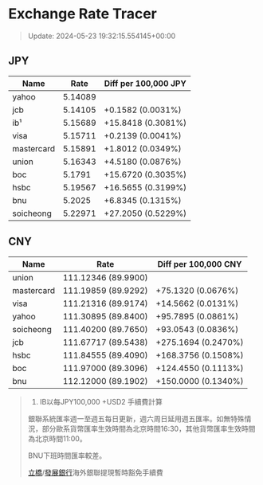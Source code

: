 # Exchange Rate Tracer

> Update: 2024-05-23 19:32:15.554145+00:00

## JPY

| Name       |    Rate | Diff per 100,000 JPY   |
|------------|---------|------------------------|
| yahoo      | 5.14089 |                        |
| jcb        | 5.14105 | +0.1582 (0.0031%)      |
| ib¹        | 5.15689 | +15.8418 (0.3081%)     |
| visa       | 5.15711 | +0.2139 (0.0041%)      |
| mastercard | 5.15891 | +1.8012 (0.0349%)      |
| union      | 5.16343 | +4.5180 (0.0876%)      |
| boc        | 5.1791  | +15.6720 (0.3035%)     |
| hsbc       | 5.19567 | +16.5655 (0.3199%)     |
| bnu        | 5.2025  | +6.8345 (0.1315%)      |
| soicheong  | 5.22971 | +27.2050 (0.5229%)     |

## CNY

| Name       | Rate                | Diff per 100,000 CNY   |
|------------|---------------------|------------------------|
| union      | 111.12346	(89.9900) |                        |
| mastercard | 111.19859	(89.9292) | +75.1320 (0.0676%)     |
| visa       | 111.21316	(89.9174) | +14.5662 (0.0131%)     |
| yahoo      | 111.30895	(89.8400) | +95.7895 (0.0861%)     |
| soicheong  | 111.40200	(89.7650) | +93.0543 (0.0836%)     |
| jcb        | 111.67717	(89.5438) | +275.1694 (0.2470%)    |
| hsbc       | 111.84555	(89.4090) | +168.3756 (0.1508%)    |
| boc        | 111.97000	(89.3096) | +124.4550 (0.1113%)    |
| bnu        | 112.12000	(89.1902) | +150.0000 (0.1340%)    |


> 1. IB以每JPY100,000 +USD2 手續費計算
>
> 銀聯系統匯率週一至週五每日更新，週六周日延用週五匯率。如無特殊情況，部分歐系貨幣匯率生效時間為北京時間16:30，其他貨幣匯率生效時間為北京時間11:00。
>
> BNU下班時間匯率較差。
>
> [立橋](https://www.wlbank.com.mo/uploads/ueditor/file/20181211/1544536513900230.pdf)/[發展銀行](https://www.mdb.com.mo/Service_Charges_20230728.pdf)海外銀聯提現暫時豁免手續費

